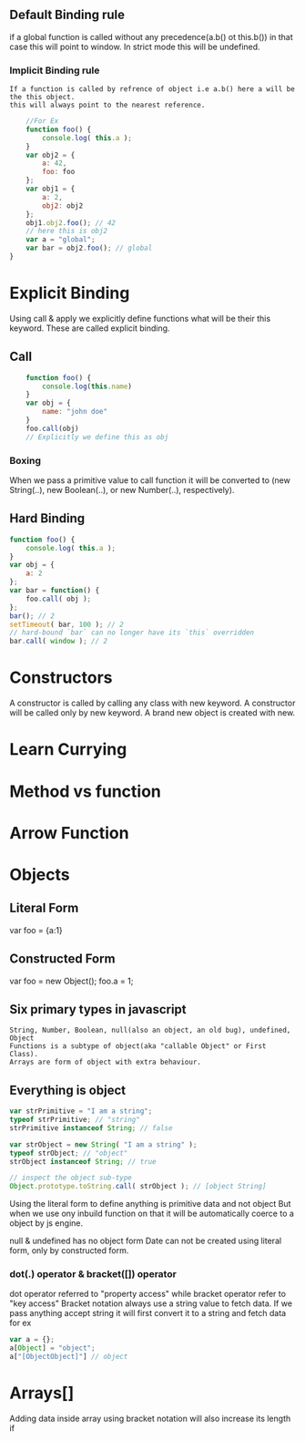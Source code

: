 ## Default Binding rule
if a global function is called without any precedence(a.b() ot this.b()) in that case this will point to window.
In strict mode this will be undefined.
    
### Implicit Binding rule
    If a function is called by refrence of object i.e a.b() here a will be the this object.
    this will always point to the nearest reference.
```js
    //For Ex
    function foo() {
        console.log( this.a );
    }
    var obj2 = {
        a: 42,
        foo: foo
    };
    var obj1 = {
        a: 2,
        obj2: obj2
    };
    obj1.obj2.foo(); // 42
    // here this is obj2
    var a = "global";
    var bar = obj2.foo(); // global
}
```

# Explicit Binding
Using call & apply we explicitly define functions what will be their this keyword. These are called explicit binding.
## Call
```js
    function foo() {
        console.log(this.name)
    }
    var obj = {
        name: "john doe"
    }
    foo.call(obj)
    // Explicitly we define this as obj
```

### Boxing
When we pass a primitive value to call function it will be converted to (new String(..), new Boolean(..), or new Number(..), respectively).

## Hard Binding
```js
function foo() {
    console.log( this.a );
}
var obj = {
    a: 2
};
var bar = function() {
    foo.call( obj );
};
bar(); // 2
setTimeout( bar, 100 ); // 2
// hard-bound `bar` can no longer have its `this` overridden
bar.call( window ); // 2
```

# Constructors
A constructor is called by calling any class with new keyword.
A constructor will be called only by new keyword.
A brand new object is created with new.


# Learn Currying
# Method vs function

# Arrow Function

# Objects
## Literal Form
var foo = {a:1}
## Constructed Form
var foo = new Object();
foo.a = 1;
## Six primary types in javascript
    String, Number, Boolean, null(also an object, an old bug), undefined, Object
    Functions is a subtype of object(aka "callable Object" or First Class).
    Arrays are form of object with extra behaviour.

## Everything is object
```js
var strPrimitive = "I am a string";
typeof strPrimitive; // "string"
strPrimitive instanceof String; // false

var strObject = new String( "I am a string" );
typeof strObject; // "object"
strObject instanceof String; // true

// inspect the object sub-type
Object.prototype.toString.call( strObject ); // [object String]
```

Using the literal form to define anything is primitive data and not object
But when we use ony inbuild function on that it will be automatically coerce to a object by js engine.

null & undefined has no object form
Date can not be created using literal form, only by constructed form.

### dot(.) operator & bracket([]) operator
dot operator referred to "property access" while bracket operator refer to "key access"
Bracket notation always use a string value to fetch data.
If we pass anything accept string it will first convert it to a string and fetch data
for ex
```js
var a = {};
a[Object] = "object";
a["[ObjectObject]"] // object
```

# Arrays[]
Adding data inside array using bracket notation will also increase its length if 